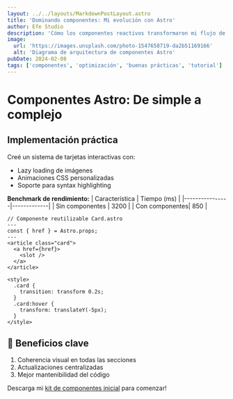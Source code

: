 ```yaml
---
layout: ../../layouts/MarkdownPostLayout.astro
title: 'Dominando componentes: Mi evolución con Astro'
author: Efe Studio
description: 'Cómo los componentes reactivos transformaron mi flujo de trabajo'
image:
  url: 'https://images.unsplash.com/photo-1547658719-da2b51169166'
  alt: 'Diagrama de arquitectura de componentes Astro'
pubDate: 2024-02-08
tags: ['componentes', 'optimización', 'buenas prácticas', 'tutorial']
---
```


# Componentes Astro: De simple a complejo

## Implementación práctica

Creé un sistema de tarjetas interactivas con:

- Lazy loading de imágenes
- Animaciones CSS personalizadas
- Soporte para syntax highlighting

**Benchmark de rendimiento:**
| Característica | Tiempo (ms) |
|----------------|-------------|
| Sin componentes | 3200 |
| Con componentes| 850 |

```astro
// Componente reutilizable Card.astro
---
const { href } = Astro.props;
---
<article class="card">
  <a href={href}>
    <slot />
  </a>
</article>

<style>
  .card {
    transition: transform 0.2s;
  }
  .card:hover {
    transform: translateY(-5px);
  }
</style>
```

## 🚀 Beneficios clave

1. Coherencia visual en todas las secciones
2. Actualizaciones centralizadas
3. Mejor mantenibilidad del código

Descarga mi [kit de componentes inicial](https://github.com/efe13dev/astro-components-starter) para comenzar!
